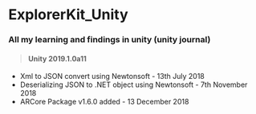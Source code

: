 # ExplorerKit_Unity
### All my learning and findings in unity (unity journal) 
>####  Unity 2019.1.0a11
* Xml to JSON convert using Newtonsoft - 13th July 2018
* Deserializing JSON to .NET object using Newtonsoft - 7th November 2018
* ARCore Package v1.6.0 added - 13 December 2018